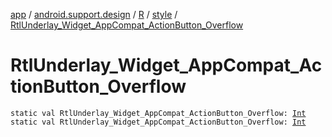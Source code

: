 [app](../../../index.md) / [android.support.design](../../index.md) / [R](../index.md) / [style](index.md) / [RtlUnderlay_Widget_AppCompat_ActionButton_Overflow](.)

# RtlUnderlay_Widget_AppCompat_ActionButton_Overflow

`static val RtlUnderlay_Widget_AppCompat_ActionButton_Overflow: `[`Int`](https://kotlinlang.org/api/latest/jvm/stdlib/kotlin/-int/index.html)
`static val RtlUnderlay_Widget_AppCompat_ActionButton_Overflow: `[`Int`](https://kotlinlang.org/api/latest/jvm/stdlib/kotlin/-int/index.html)